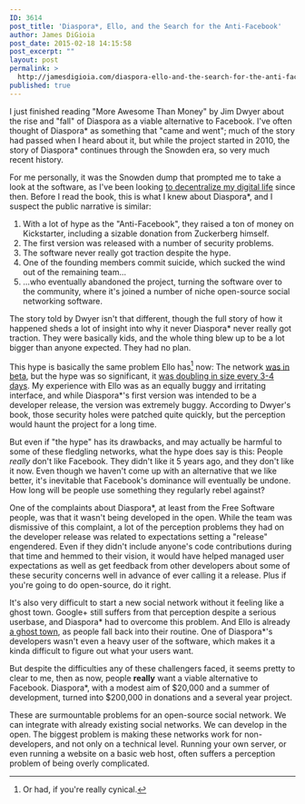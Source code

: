 ```yaml
---
ID: 3614
post_title: 'Diaspora*, Ello, and the Search for the Anti-Facebook'
author: James DiGioia
post_date: 2015-02-18 14:15:58
post_excerpt: ""
layout: post
permalink: >
  http://jamesdigioia.com/diaspora-ello-and-the-search-for-the-anti-facebook/
published: true
---
```

I just finished reading "More Awesome Than Money" by Jim Dwyer about the rise and "fall" of Diaspora as a viable alternative to Facebook. I've often thought of Diaspora* as something that "came and went"; much of the story had passed when I heard about it, but while the project started in 2010, the story of Diaspora* continues through the Snowden era, so very much recent history.

For me personally, it was the Snowden dump that prompted me to take a look at the software, as I've been looking [to decentralize my digital life][1] since then. Before I read the book, this is what I knew about Diaspora*, and I suspect the public narrative is similar:

1.  With a lot of hype as the "Anti-Facebook", they raised a ton of money on Kickstarter, including a sizable donation from Zuckerberg himself.
2.  The first version was released with a number of security problems.
3.  The software never really got traction despite the hype.
4.  One of the founding members commit suicide, which sucked the wind out of the remaining team...
5.  ...who eventually abandoned the project, turning the software over to the community, where it's joined a number of niche open-source social networking software.

The story told by Dwyer isn't that different, though the full story of how it happened sheds a lot of insight into why it never Diaspora* never really got traction. They were basically kids, and the whole thing blew up to be a lot bigger than anyone expected. They had no plan.

This hype is basically the same problem Ello has[^1] now: The network [was in beta][2], but the hype was so significant, it [was doubling in size every 3-4 days][3]. My experience with Ello was as an equally buggy and irritating interface, and while Diaspora*'s first version was intended to be a developer release, the version was extremely buggy. According to Dwyer's book, those security holes were patched quite quickly, but the perception would haunt the project for a long time.

But even if "the hype" has its drawbacks, and may actually be harmful to some of these fledgling networks, what the hype does say is this: People *really* don't like Facebook. They didn't like it 5 years ago, and they don't like it now. Even though we haven't come up with an alternative that we like better, it's inevitable that Facebook's dominance will eventually be undone. How long will be people use something they regularly rebel against?

One of the complaints about Diaspora*, at least from the Free Software people, was that it wasn't being developed in the open. While the team was dismissive of this complaint, a lot of the perception problems they had on the developer release was related to expectations setting a "release" engendered. Even if they didn't include anyone's code contributions during that time and hemmed to their vision, it would have helped managed user expectations as well as get feedback from other developers about some of these security concerns well in advance of ever calling it a release. Plus if you're going to do open-source, do it right.

It's also very difficult to start a new social network without it feeling like a ghost town. Google+ still suffers from that perception despite a serious userbase, and Diaspora* had to overcome this problem. And Ello is already [a ghost town][4], as people fall back into their routine. One of Diaspora*'s developers wasn't even a heavy user of the software, which makes it a kinda difficult to figure out what your users want.

But despite the difficulties any of these challengers faced, it seems pretty to clear to me, then as now, people **really** want a viable alternative to Facebook. Diaspora*, with a modest aim of $20,000 and a summer of development, turned into $200,000 in donations and a several year project.

These are surmountable problems for an open-source social network. We can integrate with already existing social networks. We can develop in the open. The biggest problem is making these networks work for non-developers, and not only on a technical level. Running your own server, or even running a website on a basic web host, often suffers a perception problem of being overly complicated.

[^1]:    
    Or had, if you're really cynical.

 [1]: http://jamesdigioia.com/new-project-wp-gistpen/
 [2]: http://venturebeat.com/2014/09/30/i-spent-48-hours-on-ello-this-is-what-i-saw/
 [3]: http://techcrunch.com/2014/09/25/ello-ello-new-no-ads-social-network-ello-is-blowing-up-right-now/
 [4]: https://twitter.com/benbn/status/522052755637415936